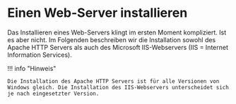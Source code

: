 # Einen Web-Server installieren

Das Installieren eines Web-Servers klingt im ersten Moment kompliziert. Ist es aber nicht. Im Folgenden beschreiben wir die Installation sowohl des Apache HTTP Servers als auch des Microsoft IIS-Webservers (IIS = Internet Information Services).

!!! info "Hinweis"

    Die Installation des Apache HTTP Servers ist für alle Versionen von Windows gleich. Die Installation des IIS-Webservers unterscheidet sich je nach eingesetzter Version.
